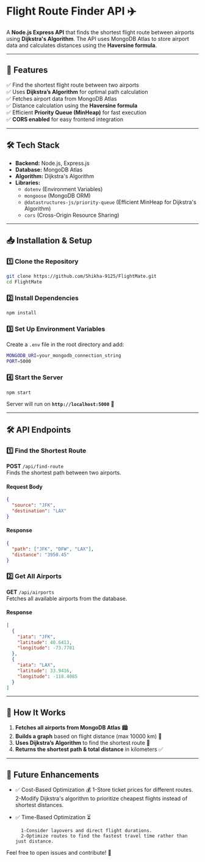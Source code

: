 # **Flight Route Finder API ✈️**  
A **Node.js Express API** that finds the shortest flight route between airports using **Dijkstra's Algorithm**. The API uses MongoDB Atlas to store airport data and calculates distances using the **Haversine formula**.  

---

## **📌 Features**
✅ Find the shortest flight route between two airports  
✅ Uses **Dijkstra’s Algorithm** for optimal path calculation  
✅ Fetches airport data from MongoDB Atlas  
✅ Distance calculation using the **Haversine formula**  
✅ Efficient **Priority Queue (MinHeap)** for fast execution  
✅ **CORS enabled** for easy frontend integration  

---

## **🛠 Tech Stack**
- **Backend:** Node.js, Express.js  
- **Database:** MongoDB Atlas  
- **Algorithm:** Dijkstra's Algorithm  
- **Libraries:**  
  - `dotenv` (Environment Variables)  
  - `mongoose` (MongoDB ORM)  
  - `@datastructures-js/priority-queue` (Efficient MinHeap for Dijkstra's Algorithm)  
  - `cors` (Cross-Origin Resource Sharing)  

---

## **📥 Installation & Setup**
### **1️⃣ Clone the Repository**
```sh
git clone https://github.com/Shikha-9125/FlightMate.git
cd FlightMate
```

### **2️⃣ Install Dependencies**
```sh
npm install
```

### **3️⃣ Set Up Environment Variables**
Create a `.env` file in the root directory and add:
```sh
MONGODB_URI=your_mongodb_connection_string
PORT=5000
```

### **4️⃣ Start the Server**
```sh
npm start
```
Server will run on **`http://localhost:5000`** 🚀  

---

## **🛠 API Endpoints**
### **1️⃣ Find the Shortest Route**
**POST** `/api/find-route`  
Finds the shortest path between two airports.  
#### **Request Body**
```json
{
  "source": "JFK",
  "destination": "LAX"
}
```
#### **Response**
```json
{
  "path": ["JFK", "DFW", "LAX"],
  "distance": "3950.45"
}
```

### **2️⃣ Get All Airports**
**GET** `/api/airports`  
Fetches all available airports from the database.  
#### **Response**
```json
[
  {
    "iata": "JFK",
    "latitude": 40.6413,
    "longitude": -73.7781
  },
  {
    "iata": "LAX",
    "latitude": 33.9416,
    "longitude": -118.4085
  }
]
```

---

## **📌 How It Works**
1. **Fetches all airports from MongoDB Atlas** 🏙️  
2. **Builds a graph** based on flight distance (max 10000 km) 🛫  
3. **Uses Dijkstra’s Algorithm** to find the shortest route 🏁  
4. **Returns the shortest path & total distance** in kilometers ✅  

---

## **🚀 Future Enhancements**
- ✅ Cost-Based Optimization 💰
        1-Store ticket prices for different routes.
        2-Modify Dijkstra's algorithm to prioritize cheapest flights instead of shortest distances.

- ✅ Time-Based Optimization ⏳

        1-Consider layovers and direct flight durations.
        2-Optimize routes to find the fastest travel time rather than just distance. 


Feel free to open issues and contribute! 🚀
